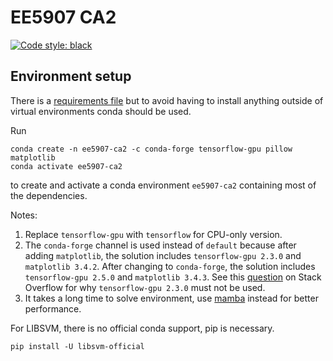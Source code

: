 # EE5907 CA2
[![Code style: black](https://img.shields.io/badge/code%20style-black-000000.svg)](https://github.com/psf/black)

## Environment setup
There is a [requirements file](requirements.txt) but to avoid having to install anything outside of virtual environments conda should be used.

Run
```
conda create -n ee5907-ca2 -c conda-forge tensorflow-gpu pillow matplotlib
conda activate ee5907-ca2
```
to create and activate a conda environment `ee5907-ca2` containing most of the dependencies.

Notes:

1. Replace `tensorflow-gpu` with `tensorflow` for CPU-only version.
1. The `conda-forge` channel is used instead of `default` because after adding `matplotlib`, the solution includes `tensorflow-gpu 2.3.0` and `matplotlib 3.4.2`. After changing to `conda-forge`, the solution includes `tensorflow-gpu 2.5.0` and `matplotlib 3.4.3`. See this [question](https://stackoverflow.com/q/65273118) on Stack Overflow for why `tensorflow-gpu 2.3.0` must not be used.
1. It takes a long time to solve environment, use [mamba](https://github.com/mamba-org/mamba) instead for better performance.

For LIBSVM, there is no official conda support, pip is necessary.

```
pip install -U libsvm-official
```
